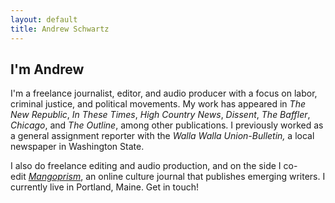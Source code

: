 ```yaml
---
layout: default
title: Andrew Schwartz
---
```



## I'm Andrew

I'm a freelance journalist, editor, and audio producer with a focus on labor, criminal justice, and political movements. My work has appeared in *The New Republic*, *In These Times*, *High Country News*, *Dissent*, *The Baffler*, *Chicago*, and *The Outline*, among other publications. I previously worked as a general assignment reporter with the *Walla Walla Union-Bulletin,* a local newspaper in Washington State.

I also do freelance editing and audio production, and on the side I co-edit *[Mangoprism](https://mangoprism.com/)*, an online culture journal that publishes emerging writers. I currently live in Portland, Maine. Get in touch!
